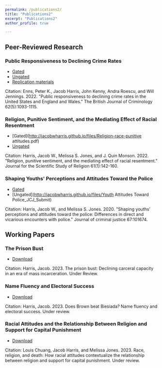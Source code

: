 ```yaml
---
permalink: /publications2/
title: "Publications2"
excerpt: "Publications2"
author_profile: true

---
```


## Peer-Reviewed Research

### Public Responsiveness to Declining Crime Rates 
* [Gated](https://academic.oup.com/bjc/article-abstract/62/5/1093/6702079)
* [Ungated](http://jacobwharris.github.io/files/CrimeRates_Punitiveness_AcceptedManuscript.pdf)
* [Replication materials](https://dataverse.harvard.edu/dataset.xhtml?persistentId=doi:10.7910/DVN/IPFHIJ&faces-redirect=true)

Citation: Enns, Peter K., Jacob Harris, John Kenny, Andra Roescu, and Will Jennings. 2022. "Public responsiveness to declining crime rates in the United States and England and Wales." The British Journal of Criminology 62(5):1093-1115.

### Religion, Punitive Sentiment, and the Mediating Effect of Racial Resentment 
* [Gated](http://jacobwharris.github.io/files/Religion-race-punitive attitudes.pdf) 
* [Ungated](https://onlinelibrary.wiley.com/doi/abs/10.1111/jssr.12769)

Citation: Harris, Jacob W., Melissa S. Jones, and J. Quin Monson. 2022. "Religion, punitive sentiment, and the mediating effect of racial resentment." Journal for the Scientific Study of Religion 61(1):142-160.

### Shaping Youths' Perceptions and Attitudes Toward the Police 
* [Gated](https://www.sciencedirect.com/science/article/abs/pii/S0047235220300787) 
* [Ungated](http://jacobwharris.github.io/files/Youth Attitudes Toward Police_JCJ_Submit)

Citation: Harris, Jacob W., and Melissa S. Jones. 2020. "Shaping youths' perceptions and attitudes toward the police: Differences in direct and vicarious encounters with police." Journal of criminal justice 67:101674.

## Working Papers

### The Prison Bust 
* [Download](https://papers.ssrn.com/sol3/papers.cfm?abstract_id=4506965)

Citation: Harris, Jacob. 2023. The prison bust: Declining carceral capacity in an era of mass incarceration. Under Review. 

### Name Fluency and Electoral Success 
* [Download](http://jacobwharris.github.io/files/names-wp.pdf)

Citation: Harris, Jacob. 2023. Does Brown beat Biesiada? Name fluency and electoral success. Under review.

### Racial Attitudes and the Relationship Between Religion and Support for Capital Punishment 
* [Download](http://jacobwharris.github.io/files/race-religion-cp-wp.pdf)

Citation: Louis Chuang, Jacob Harris, and Melissa Jones. 2023. Race, religion, and death: How racial attitudes contextualize the relationship between religion and support for capital punishment. Under review.


